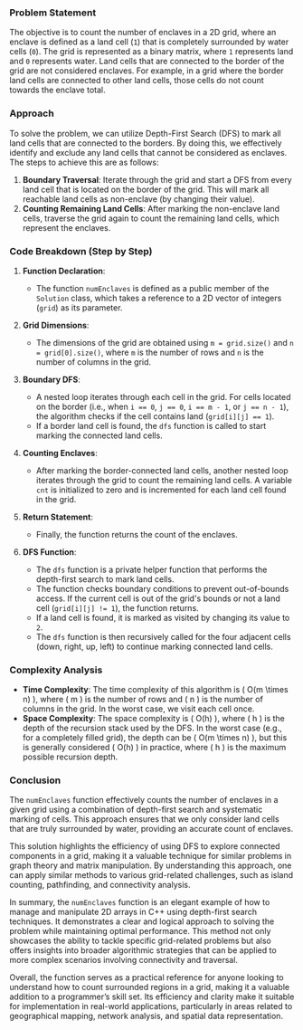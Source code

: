 

### Problem Statement
The objective is to count the number of enclaves in a 2D grid, where an enclave is defined as a land cell (`1`) that is completely surrounded by water cells (`0`). The grid is represented as a binary matrix, where `1` represents land and `0` represents water. Land cells that are connected to the border of the grid are not considered enclaves. For example, in a grid where the border land cells are connected to other land cells, those cells do not count towards the enclave total.

### Approach
To solve the problem, we can utilize Depth-First Search (DFS) to mark all land cells that are connected to the borders. By doing this, we effectively identify and exclude any land cells that cannot be considered as enclaves. The steps to achieve this are as follows:
1. **Boundary Traversal**: Iterate through the grid and start a DFS from every land cell that is located on the border of the grid. This will mark all reachable land cells as non-enclave (by changing their value).
2. **Counting Remaining Land Cells**: After marking the non-enclave land cells, traverse the grid again to count the remaining land cells, which represent the enclaves.

### Code Breakdown (Step by Step)

1. **Function Declaration**:
   - The function `numEnclaves` is defined as a public member of the `Solution` class, which takes a reference to a 2D vector of integers (`grid`) as its parameter.

2. **Grid Dimensions**:
   - The dimensions of the grid are obtained using `m = grid.size()` and `n = grid[0].size()`, where `m` is the number of rows and `n` is the number of columns in the grid.

3. **Boundary DFS**:
   - A nested loop iterates through each cell in the grid. For cells located on the border (i.e., when `i == 0`, `j == 0`, `i == m - 1`, or `j == n - 1`), the algorithm checks if the cell contains land (`grid[i][j] == 1`).
   - If a border land cell is found, the `dfs` function is called to start marking the connected land cells.

4. **Counting Enclaves**:
   - After marking the border-connected land cells, another nested loop iterates through the grid to count the remaining land cells. A variable `cnt` is initialized to zero and is incremented for each land cell found in the grid.

5. **Return Statement**:
   - Finally, the function returns the count of the enclaves.

6. **DFS Function**:
   - The `dfs` function is a private helper function that performs the depth-first search to mark land cells.
   - The function checks boundary conditions to prevent out-of-bounds access. If the current cell is out of the grid's bounds or not a land cell (`grid[i][j] != 1`), the function returns.
   - If a land cell is found, it is marked as visited by changing its value to `2`.
   - The `dfs` function is then recursively called for the four adjacent cells (down, right, up, left) to continue marking connected land cells.

### Complexity Analysis
- **Time Complexity**: The time complexity of this algorithm is \( O(m \times n) \), where \( m \) is the number of rows and \( n \) is the number of columns in the grid. In the worst case, we visit each cell once.
- **Space Complexity**: The space complexity is \( O(h) \), where \( h \) is the depth of the recursion stack used by the DFS. In the worst case (e.g., for a completely filled grid), the depth can be \( O(m \times n) \), but this is generally considered \( O(h) \) in practice, where \( h \) is the maximum possible recursion depth.

### Conclusion
The `numEnclaves` function effectively counts the number of enclaves in a given grid using a combination of depth-first search and systematic marking of cells. This approach ensures that we only consider land cells that are truly surrounded by water, providing an accurate count of enclaves.

This solution highlights the efficiency of using DFS to explore connected components in a grid, making it a valuable technique for similar problems in graph theory and matrix manipulation. By understanding this approach, one can apply similar methods to various grid-related challenges, such as island counting, pathfinding, and connectivity analysis.

In summary, the `numEnclaves` function is an elegant example of how to manage and manipulate 2D arrays in C++ using depth-first search techniques. It demonstrates a clear and logical approach to solving the problem while maintaining optimal performance. This method not only showcases the ability to tackle specific grid-related problems but also offers insights into broader algorithmic strategies that can be applied to more complex scenarios involving connectivity and traversal.

Overall, the function serves as a practical reference for anyone looking to understand how to count surrounded regions in a grid, making it a valuable addition to a programmer’s skill set. Its efficiency and clarity make it suitable for implementation in real-world applications, particularly in areas related to geographical mapping, network analysis, and spatial data representation.
